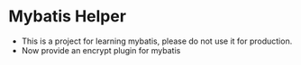 # Mybatis Helper
- This is a project for learning mybatis, please do not use it for production.
- Now provide an encrypt plugin for mybatis
